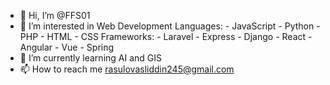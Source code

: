 - 👋 Hi, I’m @FFS01
- 👀 I’m interested in Web Development
    Languages:
      - JavaScript
      - Python
      - PHP
      - HTML
      - CSS
    Frameworks:
      - Laravel
      - Express
      - Django
      - React
      - Angular
      - Vue
      - Spring
- 🌱 I’m currently learning 
   AI and GIS
- 📫 How to reach me 
   rasulovasliddin245@gmail.com
